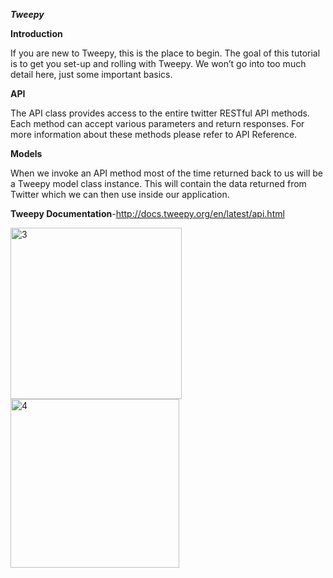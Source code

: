 __*Tweepy*__

__Introduction__

If you are new to Tweepy, this is the place to begin. The goal of this tutorial is to get you set-up and rolling with Tweepy. We won’t go into too much detail here, just some important basics.

__API__

The API class provides access to the entire twitter RESTful API methods. Each method can accept various parameters and return responses. For more information about these methods please refer to API Reference.

__Models__

When we invoke an API method most of the time returned back to us will be a Tweepy model class instance. This will contain the data returned from Twitter which we can then use inside our application.

__Tweepy Documentation__-http://docs.tweepy.org/en/latest/api.html

<img width="274" alt="3" src="https://user-images.githubusercontent.com/72192238/94961424-3f087080-0512-11eb-8969-a0a1038c1154.PNG">

<img width="270" alt="4" src="https://user-images.githubusercontent.com/72192238/94961427-40d23400-0512-11eb-9939-7722a10fb86a.PNG">
